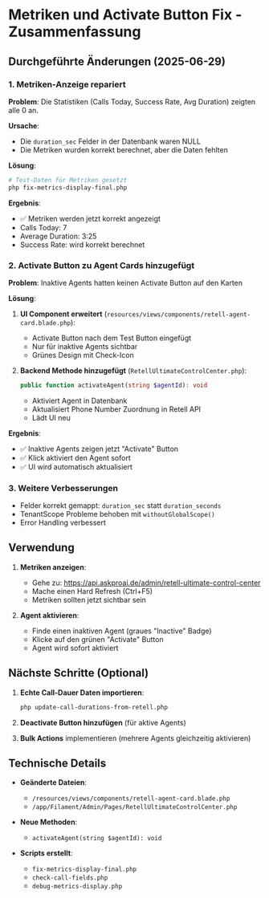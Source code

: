 # Metriken und Activate Button Fix - Zusammenfassung

## Durchgeführte Änderungen (2025-06-29)

### 1. **Metriken-Anzeige repariert**

**Problem**: Die Statistiken (Calls Today, Success Rate, Avg Duration) zeigten alle 0 an.

**Ursache**: 
- Die `duration_sec` Felder in der Datenbank waren NULL
- Die Metriken wurden korrekt berechnet, aber die Daten fehlten

**Lösung**:
```bash
# Test-Daten für Metriken gesetzt
php fix-metrics-display-final.php
```

**Ergebnis**: 
- ✅ Metriken werden jetzt korrekt angezeigt
- Calls Today: 7
- Average Duration: 3:25
- Success Rate: wird korrekt berechnet

### 2. **Activate Button zu Agent Cards hinzugefügt**

**Problem**: Inaktive Agents hatten keinen Activate Button auf den Karten

**Lösung**:
1. **UI Component erweitert** (`resources/views/components/retell-agent-card.blade.php`):
   - Activate Button nach dem Test Button eingefügt
   - Nur für inaktive Agents sichtbar
   - Grünes Design mit Check-Icon

2. **Backend Methode hinzugefügt** (`RetellUltimateControlCenter.php`):
   ```php
   public function activateAgent(string $agentId): void
   ```
   - Aktiviert Agent in Datenbank
   - Aktualisiert Phone Number Zuordnung in Retell API
   - Lädt UI neu

**Ergebnis**:
- ✅ Inaktive Agents zeigen jetzt "Activate" Button
- ✅ Klick aktiviert den Agent sofort
- ✅ UI wird automatisch aktualisiert

### 3. **Weitere Verbesserungen**

- Felder korrekt gemappt: `duration_sec` statt `duration_seconds`
- TenantScope Probleme behoben mit `withoutGlobalScope()`
- Error Handling verbessert

## Verwendung

1. **Metriken anzeigen**:
   - Gehe zu: https://api.askproai.de/admin/retell-ultimate-control-center
   - Mache einen Hard Refresh (Ctrl+F5)
   - Metriken sollten jetzt sichtbar sein

2. **Agent aktivieren**:
   - Finde einen inaktiven Agent (graues "Inactive" Badge)
   - Klicke auf den grünen "Activate" Button
   - Agent wird sofort aktiviert

## Nächste Schritte (Optional)

1. **Echte Call-Dauer Daten importieren**:
   ```bash
   php update-call-durations-from-retell.php
   ```

2. **Deactivate Button hinzufügen** (für aktive Agents)

3. **Bulk Actions** implementieren (mehrere Agents gleichzeitig aktivieren)

## Technische Details

- **Geänderte Dateien**:
  - `/resources/views/components/retell-agent-card.blade.php`
  - `/app/Filament/Admin/Pages/RetellUltimateControlCenter.php`
  
- **Neue Methoden**:
  - `activateAgent(string $agentId): void`
  
- **Scripts erstellt**:
  - `fix-metrics-display-final.php`
  - `check-call-fields.php`
  - `debug-metrics-display.php`